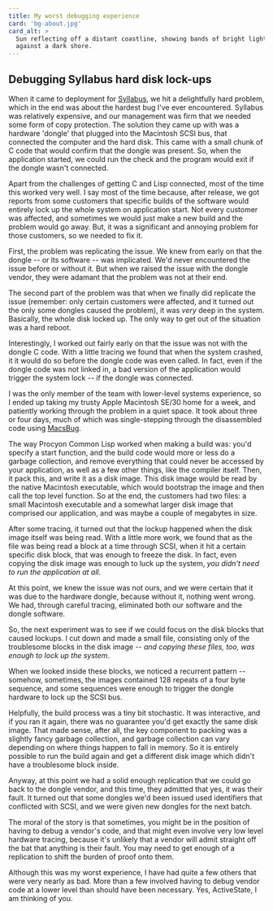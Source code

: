 ```yaml
---
title: My worst debugging experience
card: 'bg-about.jpg'
card_alt: >
  Sun reflecting off a distant coastline, showing bands of bright light 
  against a dark shore.
---
```


## Debugging Syllabus hard disk lock-ups

When it came to deployment for [Syllabus](/stories/syllabus/), we hit a
delightfully hard problem, which in the end was about the hardest bug I've ever
encountered. Syllabus was relatively expensive, and our management was firm that
we needed some form of copy protection. The solution they came up with was a
hardware 'dongle' that plugged into the Macintosh SCSI bus, that connected the
computer and the hard disk. This came with a small chunk of C code that would
confirm that the dongle was present. So, when the application started, we could
run the check and the program would exit if the dongle wasn't connected.

Apart from the challenges of getting C and Lisp connected, most of the time this
worked very well. I say most of the time because, after release, we got reports
from some customers that specific builds of the software would entirely lock up
the whole system on application start. Not every customer was affected, and
sometimes we would just make a new build and the problem would go away. But, it
was a significant and annoying problem for those customers, so we needed to fix
it.

First, the problem was replicating the issue. We knew from early on that the
dongle -- or its software -- was implicated. We'd never encountered the issue
before or without it. But when we raised the issue with the dongle vendor, they
were adamant that the problem was not at their end. 

The second part of the problem was that when we finally did replicate the issue
(remember: only certain customers were affected, and it turned out the only some
dongles caused the problem), it was *very* deep in the system. Basically, the
whole disk locked up. The only way to get out of the situation was a hard
reboot. 

Interestingly, I worked out fairly early on that the issue was not with the 
dongle C code. With a little tracing we found that when the system crashed, it 
it would do so before the dongle code was even called. In fact, even if the
dongle code was not linked in, a bad version of the application would trigger 
the system lock -- if the dongle was connected.

I was the only member of the team with lower-level systems experience, so I ended
up taking my trusty Apple Macintosh SE/30 home for a week, and patiently working 
through the problem in a quiet space. It took about three or four days, much of
which was single-stepping through the disassembled code using 
[MacsBug](https://en.wikipedia.org/wiki/MacsBug). 

The way Procyon Common Lisp worked when making a build was: you'd specify a
start function, and the build code would more or less do a garbage collection,
and remove everything that could never be accessed by your application, as well
as a few other things, like the compiler itself. Then, it pack this, and write
it as a disk image. This disk image would be read by the native Macintosh
executable, which would bootstrap the image and then call the top level
function. So at the end, the customers had two files: a small Macintosh
executable and a somewhat larger disk image that comprised our application, and
was maybe a couple of megabytes in size.

After some tracing, it turned out that the lockup happened when the disk image
itself was being read. With a little more work, we found that as the file was
being read a block at a time through SCSI, when it hit a certain specific disk
block, that was enough to freeze the disk. In fact, even copying the disk image
was enough to luck up the system, *you didn't need to run the application at
all*.

At this point, we knew the issue was not ours, and we were certain that it was
due to the hardware dongle, because without it, nothing went wrong. We had,
through careful tracing, eliminated both our software and the dongle software.

So, the next experiment was to see if we could focus on the disk blocks that
caused lockups. I cut down and made a small file, consisting only of the
troublesome blocks in the disk image -- *and copying these files, too, was
enough to lock up the system*.

When we looked inside these blocks, we noticed a recurrent pattern -- somehow,
sometimes, the images contained 128 repeats of a four byte sequence, and some
sequences were enough to trigger the dongle hardware to lock up the SCSI bus. 

Helpfully, the build process was a tiny bit stochastic. It was interactive, and
if you ran it again, there was no guarantee you'd get exactly the same disk
image. That made sense, after all, the key component to packing was a slightly
fancy garbage collection, and garbage collection can vary depending on where
things happen to fall in memory. So it is entirely possible to run the build
again and get a different disk image which didn't have a troublesome block
inside.

Anyway, at this point we had a solid enough replication that we could go back to
the dongle vendor, and this time, they admitted that yes, it was their fault. It
turned out that some dongles we'd been issued used identifiers that conflicted
with SCSI, and we were given new dongles for the next batch. 

The moral of the story is that sometimes, you might be in the position of having
to debug a vendor's code, and that might even involve very low level hardware
tracing, because it's unlikely that a vendor will admit straight off the bat
that anything is their fault. You may need to get enough of a replication to
shift the burden of proof onto them. 

Although this was my worst experience, I have had quite a few others that were
very nearly as bad. More than a few involved having to debug vendor code at a
lower level than should have been necessary. Yes, ActiveState, I am thinking of
you.